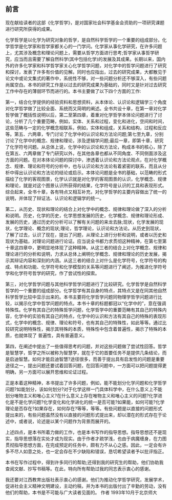 ## 前言
现在献给读者的这部《化学哲学》，是对国家社会科学基金会资助的一项研究课题进行研究所获得的成果。

化学哲学是以化学为研究对象的哲学，是自然科学哲学的一个重要的组成部分。化学哲学是化学家和哲学家都关心的一门学问。化学家从事化学研究，在许多问题上，尤其涉及概念和理论问题上，需要从哲学方面进行思考;哲学家从事哲学研究，应当而且需要了解自然科学(其中包括化学)的发展及其成果。长期以来，国内外的许多化学家和科学哲学家关心化学哲学问题，对化学中的哲学问题进行了研究和探讨，发表了许多有价值的见解。同时也应指出，过去的研究成果，大都散见于论文中或论文集式的著作中，系统性不够，对一些问题分析还不够深入，有些问题尚属空白。本书的研究工作是以过去的研究成果为基础的，同时又是针对过去研究工作中存在的薄弱环节而进行的。本书主要做了以下四个方面的工作:

第一，结合化学提供的经验资料和思想资料，从本体论、认识论和逻辑学三个角度对化学哲学做了比较全面、系统而又简明的阐述。全书共设十章，在第一章对化学哲学做了概括性说明以后，第二至第四章，着重对化学哲学本体论问题进行了讨论，分析了几个重要范畴，例如，实体、关系和过程，变化和进化，空间和时间，这些范畴与一定的化学概念相联系，例如，实体和组成，关系和结构，过程和反应等。第五、六两章，专门讨论了化学中的认识论和方法论问题;第七至九章，分别讨论了化学中的概念、规律和理论，涉及逻辑学问题;最后一章，即第十章，研究了化学符号问题。从总体上说，化学中的认识论和方法论，构成本书的核心，除了在第五、六两章做了专门研究以外，在其他各章也都从不同角度、不同侧面涉及这方面的问题。在对本体论问题的探讨中，渗透着认识论和方法论观点，在对化学概念、规律、理论和符号的分析中，也与认识论和方法论有着紧密的联系，而且从分析中得出认识论和方法论的结论或启示。本体论问题是全书的基础，以范畴的形式描绘了化学的客观图景，化学认识就是对化学的客观图景的认识，化学概念、规律和理论，就是对这个图景认识所获得的结果，化学符号是认识的工具和表现形式。综合起来，全书十章，各有特点又相互补充，对化学哲学的主要内容做出了统一的说明，并体现了辩证法、认识论和逻辑学的统一。

第二，从历史、现状和理论的结合上对化学中的概念、规律和理论做了深入的分析和说明。历史，化学的历史，化学思想发展的历史，化学概念、规律和理论形成、发展的历史，通过历史的分析可以了解有关问题的来龙去脉;现状，化学发展的现状，化学理论、概念的现状;理论，哲学理论，认识论和方法论。从历史到现状，了解了过去，认识了现在，提出了问题，从理论上进行分析和说明，或者以历史和现状为基础，对理论问题进行论证。应当说全书都力求贯彻这种精神，在第七至第十章这四章中，更明显地体现了这种精神。从这三者的结合上对化学概念、规律和理论进行的分析和说明，力求从总体上阐明化学概念、规律和理论的历史发展，揭示其辩证内容和深刻的内涵。从这三者的结合上对什么是化学符号，化学符号的构成、特点和功能、化学符号和化学模型的关系等问题进行了阐述，为推进化学符号学和化学符号哲学的研究，作了尝试性的探索。

第三，对化学哲学问题与其他科学哲学问题进行了比较研究。化学哲学是自然科学哲学的一个重要的组成部分。化学哲学有其自身的特点，其特点又是在同其他自然科学哲学比较中显示出来的。本书主要将化学哲学问题同物理学哲学问题进行比较，以揭示化学中哲学问题的特点。本书十章的标题都冠以“化学中的”，意在强调特殊性。化学有其自己的特殊哲学问题，化学哲学中的重要范畴有其自己的特殊内容，化学中的实验有其自己的特点，化学中的认识和方法有其自己的特殊的表现形式，化学中的概念、规律、理论和符号，也有其自己的特殊性，如此等等。通过比较研究说明特殊性，揭示其特殊的本质，特殊性中包含着普遍性，揭示了特殊的本质，也就体现了
普遍性，具有普遍意义。

第四，在阐述中提出了一些值得思考的问题，并对这些问题做了尝试性回答。哲学是智慧学，哲学之所以被称为智慧学，就在于它的首要任务不是提供几条结论，而是启迪智慧。如何才能启迪智慧?途径很多，而善于提出具有启发性的问题是重要途径之一，提出问题还要试着回答问题，在回答问题中，一方面可以把问题提得更明确，另一方面可以展开思维和论证过程。

正是本着这种精神，本书提出了许多问题，例如，能不能划分化学问题和化学哲学问题?如能划分，该如何划分?对于化学这样一门具体科学中，在什么意义上不能划分唯物主义和唯心主义?在什么意义上存在唯物主义和唯心主义的问题?化学进化是不是化学问题?化学变化和化学进化的统一是否可能?如果能，如何可能?化学理论是否存在?如果存在，如何存在?等等，等等。有些问题是以直接的问题形式提出来的，有些问题虽然没有以直接的问题形式提出来，却以潜在的形式存在于论述中，或者说，论述是以某个问题作为背景而展开的。

上述四点，是本书所着力做的工作，也是本书写作的指导思想。指导思想还不是现实，指导思想落在实处才成为现实。由于作者才疏学浅，也由于病魔缠身，在力图贯彻指导思想方面，在完成预定的任务中，颇有力不从心之感。因此，一定会有许多不尽人如意之处，也一定会存在不少缺陷和错误，恳切希望读者予以批评指正。

本书在写作过程中，得到许多同行的帮助;还得到我的研究生的帮助，他们协助我查阅文献、抄写书稿等。在此，特向所有帮助过我的同志表示衷心的感谢。

我还要对江西教育出版社表示衷心的感谢。他们为推动化学哲学研究，发展学术，促进社会主义精神文明建设，主动约稿，并为本书的出版付出了辛勤的劳动，没有他们的帮助，本书是不可能与广大读者见面的。
作者
1993年10月于北京师大

